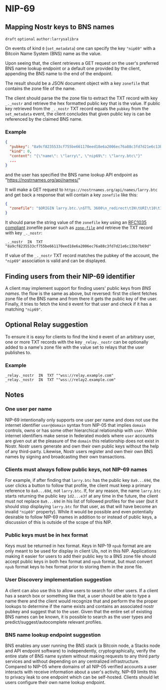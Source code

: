 # NIP-69

## Mapping Nostr keys to BNS names

`draft` `optional` `author:larrysalibra`

On events of kind `0` (`set_metadata`) one can specify the key `"nip69"` with a Bitcoin Name System (BNS) name as the value.

Upon seeing that, the client retrieves a GET request on the user's preferred BNS name lookup endpoint or a default one provided by the client, appending the BNS name to the end of the endpoint.

The result should be a JSON document object with a key `zonefile` that contains the zone file of the name.

The client should parse the the zone file to extract the TXT record with key `_._nostr` and retrieve the hex formatted public key that is the value. If public key retrieved from the `_._nostr` TXT record equals the `pubkey` from the `set_metadata` event, the client concludes that given public key is can be referenced by the claimed BNS name.

### Example

```json
{
  "pubkey": "8a9cf8235533cf755be661170eed18e6a2006ec76a88c3fd7d21e6c13bb7b69d",
  "kind": 0,
  "content": "{\"name\": \"larry\", \"nip69\": \"larry.btc\"}"
  ...
}
```

and the user has specified the BNS name lookup API endpoint as "https://nostrnames.org/api/names/"

It will make a GET request to `https://nostrnames.org/api/names/larry.btc` and get back a response that will contain a key `zonefile` like this:

```json
{
  "zonefile": "$ORIGIN larry.btc.\n$TTL 3600\n_redirect\tIN\tURI\t10\t1\t\"https://larrysalibra.com/\"\n\n@\tIN\tA\t161.35.228.61\n\n_._nostr\tIN\tTXT\t\"8a9cf8235533cf755be661170eed18e6a2006ec76a88c3fd7d21e6c13bb7b69d\"\n\n"
}
```

It should parse the string value of the `zonefile` key using an [RFC1035 compliant](https://www.ietf.org/rfc/rfc1035.txt) zonefile parser such as [`zone-file`](https://www.npmjs.com/package/zone-file) and retrieve the TXT record with key `_._nostr`:

```
_._nostr  IN  TXT "8a9cf8235533cf755be661170eed18e6a2006ec76a88c3fd7d21e6c13bb7b69d"
```

If value of the `_._nostr` TXT record matches the pubkey of the account, the `"nip69"` association is valid and can be displayed.

## Finding users from their NIP-69 identifier

A client may implement support for finding users' public keys from _BNS names_. the flow is the same as above, but reversed: first the client fetches zone file of the BNS name and from there it gets the public key of the user. Finally, it tries to fetch the kind `0` event for that user and check if it has a matching `"nip69"`.

## Optional Relay suggestion

To ensure it is easy for clients to find the kind `0` event of an arbitrary user, one or more TXT records with the key `_relay._nostr` can be optionally added to a name's zone file with the value set to relays that the user publishes to.

### Example

```
_relay._nostr  IN  TXT ""wss://relay.example.com"
_relay._nostr  IN  TXT ""wss://relay2.example.com"
```

## Notes

### One user per name

NIP-69 intentionally only supports one user per name and does not use the internet identifier `user@domain` syntax from NIP-05 that implies `domain` controls, owns or has some other hierarchical relationship with `user`. While internet identifiers make sense in federated models where `user` accounts are given out at the pleasure of the `domain` this relationship does not exist in Nostr. Nostr users generate and own their own public keys without the help of any third-party. Likewise, Nostr users register and own their own BNS names by signing and broadcasting their own transactions.

### Clients must always follow public keys, not NIP-69 names

For example, if after finding that `larry.btc` has the public key `8a9...69d`, the user clicks a button to follow that profile, the client must keep a primary reference to `8a9...69d`, not `larry.btc`. If, for any reason, the name `larry.btc` starts returning the public key `1d2...e3f` at any time in the future, the client must not replace `8a9...69d` in his list of followed profiles for the user (but it should stop displaying `larry.btc` for that user, as that will have become an invalid `"nip69"` property). While it would be possible and even potentially desirable to follow NIP-69 names in addition to or instead of public keys, a discussion of this is outside of the scope of this NIP.

### Public keys must be in hex format

Keys must be returned in hex format. Keys in NIP-19 `npub` format are are only meant to be used for display in client UIs, not in this NIP. Applications making it easier for users to add their public key to a BNS zone file should accept public keys in both hex format and `npub` format, but must convert `npub` format keys to hex format prior to storing them in the zone file.

### User Discovery implementation suggestion

A client can also use this to allow users to search for other users. If a client has a search box or something like that, a user should be able to type a name there and the client would recognize that and perform the the proper lookups to determine if the name exists and contains an associated nostr pubkey and suggest that to the user. Given that the entire set of existing BNS names can be known, it is possible to search as the user types and predict/suggest/autocomplete relevant profiles.

### BNS name lookup endpoint suggestion

BNS enables any user running the BNS stack (a Bitcoin node, a Stacks node and API endpoint software) to independently, cryptographically, verify the entire state of BNS name system without making requests to any third party services and without depending on any centralized infrastructure. Compared to NIP-05 where domains of all NIP-05 verified accounts a user interacts with receive information about a user's activity, NIP-69 limits this to privacy leak to one endpoint which can be self-hosted. Clients should let users configure their own name lookup endpoint.
